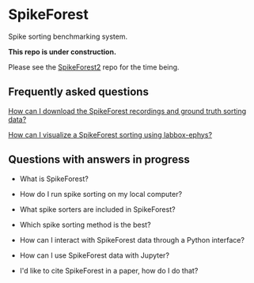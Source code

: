 # SpikeForest

Spike sorting benchmarking system.

**This repo is under construction.**

Please see the [SpikeForest2](https://github.com/flatironinstitute/spikeforest2) repo for the time being.

## Frequently asked questions

[How can I download the SpikeForest recordings and ground truth sorting data?](./doc/download-spikeforest-data.md)


[How can I visualize a SpikeForest sorting using labbox-ephys?](./doc/labbox-ephys.md)

## Questions with answers in progress

* What is SpikeForest?

* How do I run spike sorting on my local computer?

* What spike sorters are included in SpikeForest?

* Which spike sorting method is the best?

* How can I interact with SpikeForest data through a Python interface?

* How can I use SpikeForest data with Jupyter?

* I'd like to cite SpikeForest in a paper, how do I do that?

